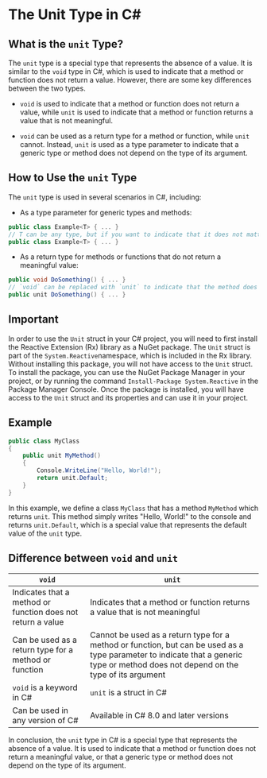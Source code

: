 # The Unit Type in C#

## **What is the** `unit` Type?

The `unit` type is a special type that represents the absence of a value. It is similar to the `void` type in C#, which is used to indicate that a method or function does not return a value. However, there are some key differences between the two types.

* `void` is used to indicate that a method or function does not return a value, while `unit` is used to indicate that a method or function returns a value that is not meaningful.
    
* `void` can be used as a return type for a method or function, while `unit` cannot. Instead, `unit` is used as a type parameter to indicate that a generic type or method does not depend on the type of its argument.
    

## **How to Use the** `unit` Type

The `unit` type is used in several scenarios in C#, including:

* As a type parameter for generic types and methods:
    

```csharp
public class Example<T> { ... }
// T can be any type, but if you want to indicate that it does not matter, you can use `unit`
public class Example<T> { ... }
```

* As a return type for methods or functions that do not return a meaningful value:
    

```csharp
public void DoSomething() { ... }
// `void` can be replaced with `unit` to indicate that the method does not return a meaningful value
public unit DoSomething() { ... }
```

## Important

In order to use the `Unit` struct in your C# project, you will need to first install the Reactive Extension (Rx) library as a NuGet package. The `Unit` struct is part of the `System.Reactive`namespace, which is included in the Rx library. Without installing this package, you will not have access to the `Unit` struct. To install the package, you can use the NuGet Package Manager in your project, or by running the command `Install-Package System.Reactive` in the Package Manager Console. Once the package is installed, you will have access to the `Unit` struct and its properties and can use it in your project.

## **Example**

```csharp
public class MyClass
{
    public unit MyMethod()
    {
        Console.WriteLine("Hello, World!");
        return unit.Default;
    }
}
```

In this example, we define a class `MyClass` that has a method `MyMethod` which returns `unit`. This method simply writes "Hello, World!" to the console and returns `unit.Default`, which is a special value that represents the default value of the `unit` type.

## Difference between `void` and `unit`

| `void` | `unit` |
| --- | --- |
| Indicates that a method or function does not return a value | Indicates that a method or function returns a value that is not meaningful |
| Can be used as a return type for a method or function | Cannot be used as a return type for a method or function, but can be used as a type parameter to indicate that a generic type or method does not depend on the type of its argument |
| `void` is a keyword in C# | `unit` is a struct in C# |
| Can be used in any version of C# | Available in C# 8.0 and later versions |

In conclusion, the `unit` type in C# is a special type that represents the absence of a value. It is used to indicate that a method or function does not return a meaningful value, or that a generic type or method does not depend on the type of its argument.